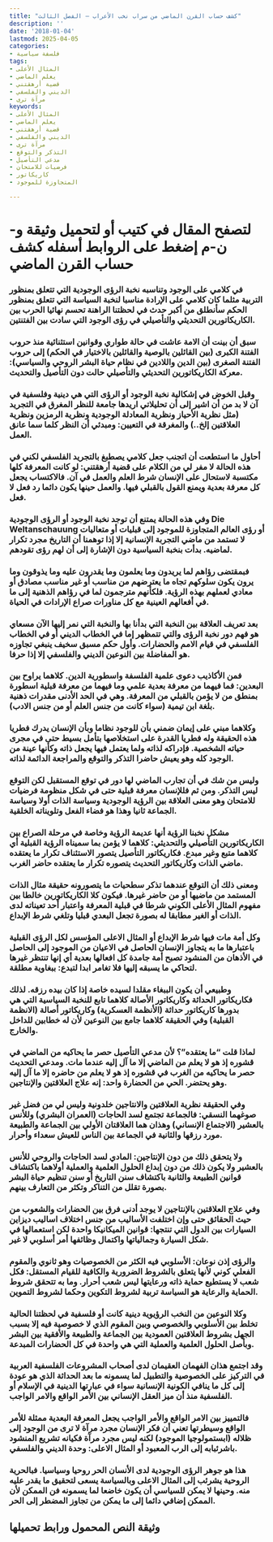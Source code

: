 ```yaml
---
title: "كشف حساب القرن الماضي من سراب نخب الأعراب – الفصل الثالث"
description: ''
date: '2018-01-04'
lastmod: 2025-04-05
categories:
- فلسفة سياسية
tags:
- المثال الأعلى
- يعلم الماضي
- قضية أرهقتني
- الديني والفلسفي
- مرآة ترى
keywords:
- المثال الأعلى
- يعلم الماضي
- قضية أرهقتني
- الديني والفلسفي
- مرآة ترى
- التذكر والتوقع
- مدعي التأصيل
- فرضيات للامتحان
- كاريكاتور
- المتجاوزة للموجود

---
```

# **لتصفح المقال في كتيب أو لتحميل وثيقة و-ن-م إضغط على الروابط أسفله** **كشف حساب القرن الماضي**

### في كلامي على الوجود وتناسبه نخبة الرؤى الوجودية التي تتعلق بمنظور التربية مثلما كان كلامي على الإرادة مناسبا لنخبة السياسة التي تتعلق بمنظور الحكم سأنطلق من أكبر حدث في لحظتنا الراهنة تحسم نهائيا الحرب بين الكاريكاتورين التحديثي والتأصيلي في رؤى الوجود التي سادت بين الفتنتين.

### سبق أن بينت أن الامة عاشت في حالة طواري وقوانين استثنائية منذ حروب الفتنة الكبرى (بين القائلين بالوصية والقائلين بالاختيار في الحكم) إلى حروب الفتنة الصغرى (بين الدين واللادين في نظام حياة البشر الروحي والسياسي): معركة الكاريكاتورين التحديثي والتأصيلي حالت دون التأصيل والتحديث.

### وقبل الخوض في إشكالية نخبة الوجود أو الرؤى التي هي دينية وفلسفية في آن لا بد من أن اشير إلى أن تحليلاتي اريدها جامعة للنظر المغرق في التجريد (مثل نظرية الأحياز ونظرية المعادلة الوجودية ونظرية الرمزين ونظرية العلاقتين إلخ..) والمغرقة في التعيين: ومبدئي أن النظر كلما سما عانق العمل.

### أحاول ما استطعت أن اتجنب جعل كلامي يصطبغ بالتجريد الفلسفي لكني في هذه الحالة لا مفر لي من الكلام على قضية أرهقتني: لو كانت المعرفة كلها مكتسبة لاستحال على الإنسان شرط العلم والعمل في آن. فالاكتساب يجعل كل معرفة بعدية ويمنع القول بالقبلي فيها. والعمل حينها يكون دائما رد فعل لا فعل.

### وفي هذه الحالة يمتنع أن توجد نخبة الوجود أو الرؤى الوجودية Die Weltanschauung أو رؤى العالم المتجاوزة للموجود إلى قبليات أو متعاليات لا تستمد من ماضي التجربة الإنسانية إلا إذا توهمنا أن التاريخ مجرد تكرار لماضيه. بدأت بنخبة السياسية دون الإشارة إلى أن لهم رؤى تقودهم.

### فبمقتضى رؤاهم لما يريدون وما يعلمون وما يقدرون عليه وما يذوقون وما يرون يكون سلوكهم تجاه ما يعترضهم من مناسب أو غير مناسب مصادق أو معادي لعملهم بهذه الرؤية. فلكأنهم مترجمون لما في رؤاهم الذهنية إلى ما في أفعالهم العينية مع كل مناورات صراع الإرادات في الحياة.

### بعد تعريف العلاقة بين النخبة التي بدأنا بها والنخبة التي نمر إليها الآن مسعاي هو فهم دور نخبة الرؤى والتي تتمظهر إما في الخطاب الديني أو في الخطاب الفلسفي في قيام الامم والحضارات. وأول حكم مسبق سخيف ينبغي تجاوزه هو المفاضلة بين النوعين الديني والفلسفي إلا إذا حرفا.

### فمن الأكاذيب دعوى علمية الفلسفة واسطورية الدين. كلاهما يراوح بين البعدين: فما فيهما من معرفة بعدية علمي وما فيهما من معرفة قبلية اسطورة بمنطق من لا يؤمن بالقبلي من المعرفة. وهي في الحد الأدنى مقدرات ذهنية بلغة ابن تيمية (سواء كانت من جنس العلم أو من جنس الادب).

### وكلاهما مبني على إيمان ضمني بأن للوجود نظاما وبأن الإنسان يدرك فطريا هذه الحقيقة وله فطريا القدرة على استخلاصها بتأمل بسيط حتى في مجرى حياته الشخصية. فإدراكه لذاته ولما يعتمل فيها يجعل ذاته وكأنها عينة من الوجود كله وهو يعيش حاضرا التذكر والتوقع والمراجعة الدائمة لذاته.

### وليس من شك في أن تجارب الماضي لها دور في توقع المستقبل لكن التوقع ليس التذكر. ومن ثم فللإنسان معرفة قبلية حتى في شكل منظومة فرضيات للامتحان وهو معنى العلاقة بين الرؤية الوجودية وسياسة الذات أولا وسياسة الجماعة ثانيا وهذا هو فضاء الفعل وتلويناته الخلقية.

### مشكل نخبنا الرؤية أنها عديمة الرؤية وخاصة في مرحلة الصراع بين الكاريكاتورين التأصيلي والتحديثي: كلاهما لا يؤمن بما سميناه الرؤية القبلية أي كلاهما متبع وغير مبدع. فكاريكاتور التأصيل يتصور الاستئناف تكرار ما يعتقده ماضي الذات وكاريكاتور التحديث يتصوره تكرار ما يعتقده حاضر الغرب.

### ومعنى ذلك أن التوقع عندهما تذكر سطحيات ما يتصورونه حقيقة مثال الذات المستمد من ماضيها أو من حاضر غيرها. فيكون كلا الكاريكاتورين خالطا بين مفهوم المثال الأعلى الكوني شرطا في قبلية المعرفة واعتبار أحد تعيناته لدى الذات أو الغير مطابقا له بصورة تجعل البعدي قبليا وتلغي شرط الإبداع.

### وكل أمة مات فيها شرط الإبداع أو المثال الاعلى المؤسس لكل الرؤى القبلية باعتبارها ما به يتجاوز الإنسان الحاصل في الاعيان من الموجود إلى الحاصل في الأذهان من المنشود تصبح أمة جامدة كل افعالها بعدية أي إنها تنتظر غيرها لتحاكي ما يسبقه إليها فلا تغامر ابدا لتبدع: ببغاوية مطلقة.

### وطبيعي أن يكون الببغاء مقلدا لسيده خاصة إذا كان بيده رزقه. لذلك فكاريكاتور الحداثة وكاريكاتور الأصالة كلاهما تابع للنخبة السياسية التي هي بدورها كاريكاتور حداثة (الأنظمة العسكرية) وكاريكاتور أصالة (الانظمة القبلية) وفي الحقيقة كلاهما جامع بين النوعين لأن له خطابين للداخل والخارج.

### لماذا قلت “ما يعتقده”؟ لأن مدعي التأصيل حصر ما يحاكيه من الماضي في قشوره إذ هو لا يعلم من الماضي إلا ما آل إليه عندما مات. ومدعي التحديث حصر ما يحاكيه من الغرب في قشوره إذ هو لا يعلم من حاضره إلا ما آل إليه وهو يحتضر. الحي من الحضارة واحد: إنه علاج العلاقتين والإنتاجين.

### وفي الحقيقة نظرية العلاقتين والانتاجين خلدونية وليس لي من فضل غير صوغهما النسقي: فالجماعة تجتمع لسد الحاجات (العمران البشري) وللأنس بالعشير (الاجتماع الإنساني) وهذان هما العلاقتان الأولي بين الجماعة والطبيعة مورد رزقها والثانية في الجماعة بين الناس للعيش سعداء وأحرار.

### ولا يتحقق ذلك من دون الإنتاجين: المادي لسد الحاجات والروحي للأنس بالعشير ولا يكون ذلك من دون إبداع الحلول العلمية والعملية أولاهما باكتشاف قوانين الطبيعة والثانية باكتشاف سنن التاريخ أو سنن تنظيم حياة البشر بصورة تقلل من التناكر وتكثر من التعارف بينهم.

### وفي علاج العلاقتين بالإنتاجين لا يوجد أدنى فرق بين الحضارات والشعوب من حيث الحقائق حتى وإن اختلفت الأساليب من جنس اختلاف اساليب ديزاين السيارات بين الدول التي تنتجها: قوانين الميكانيكا واحدة لكن استعمالها في شكل السيارة وجمالياتها واكتمال وظائفها أمر أسلوبي لا غير.

### والرؤى إذن نوعان: الأسلوبي فيه الكثر من الخصوصيات وهو ثانوي والمقوم الفعلي كوني لأنها يتعلق بالشروط الضرورية والكافية للقيام المستقل: فكل شعب لا يستطيع حماية ذاته ورعايتها ليس شعب أحرار. وما به تتحقق شروط الحماية والرعاية هو السياسة تربية لشروط التكوين وحكما لشروط التموين.

### وكلا النوعين من النخب الرؤيوية دينية كانت أو فلسفية في لحظتنا الحالية تخلط بين الأسلوبي والخصوصي وبين المقوم الذي لا خصوصية فيه إلا بسبب الجهل بشروط العلاقتين العمودية بين الجماعة والطبيعة والأفقية بين البشر وبأصل الحلول العلمية والعملية التي هي واحدة في كل الحضارات المبدعة.

### وقد اجتمع هذان الفهمان العقيمان لدى أصحاب المشروعات الفلسفية العربية في التركيز على الخصوصية والتطبيل لما يسمونه ما بعد الحداثة الذي هو عودة إلى كل ما ينافي الكونية الإنسانية سواء في عبارتها الدينية في الإسلام أو الفلسفية منذ أن ميز العقل الإنساني بين الأمر الواقع والامر الواجب.

### فالتمييز بين الامر الواقع والأمر الواجب يجعل المعرفة البعدية ممثلة للأمر الواقع وسيطرتها تعني أن فكر الإنسان مجرد مرآة لا ترى من الوجود إلى ظلاله (ابستمولوجيا الموجود) لكنه ليس مجرد مرآة فكيانه تشريع المنشود باشرئبابه إلى الرب المعبود أو المثال الاعلى: وحدة الديني والفلسفي.

### هذا هو جوهر الرؤى الوجودية لدى الأنسان الحر روحيا وسياسيا. فبالحرية الروحية يشرئب إلى المثال الاعلى وبالسياسة يسعى لتحقيق ما يقدر عليه منه. وحينها لا يمكن للسياسي أن يكون خاضعا لما يسمونه فن الممكن لأن الممكن إضافي دائما إلى ما يمكن من تجاوز المضطر إلى الحر.

## وثيقة النص المحمول ورابط تحميلها

###

